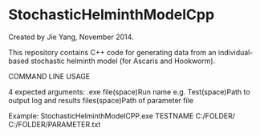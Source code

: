 StochasticHelminthModelCpp
==========================

Created by Jie Yang, November 2014.

This repository contains C++ code for generating data from an individual-based stochastic helminth model (for Ascaris and Hookworm).

COMMAND LINE USAGE

4 expected arguments: .exe file(space)Run name e.g. Test(space)Path to output log and results files(space)Path of parameter file

Example: StochasticHelminthModelCPP.exe TESTNAME C:/FOLDER/ C:/FOLDER/PARAMETER.txt
